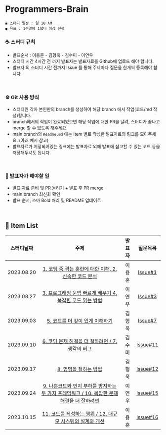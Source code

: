 # Programmers-Brain
    ◼︎ 스터디 일정 : 일 10 AM
    ◼︎ 목표 : 1주일에 1챕터 이상 진행

    
### ☕️ 스터디 규칙
- 발표순서 : 이용훈 - 김형욱 - 김수미 - 이연우
- 스터디 시간 4시간 전 까지 발표자는 발표자료를 Github에 업로드 해야 합니다.
- 발표자 외 스터디 시간 전까지 Issue 를 통해 주제마다 질문을 한개씩 등록해야 합니다.
<br>

### ⚙️ Git 사용 방식
- 스터디원 각자 본인만의 branch를 생성하여 해당 branch 에서 작업(코드/md 작성)합니다.
- branch에서의 작업이 완료되었으면 해당 작업에 대한 PR을 날려, 스터디가 끝나고 merge 할 수 있도록 해주세요.
- main branch의 `Readme.md` 에는 Item 별로 작성한 발표자료의 링크를 모아주세요. (아래 예시 참고)
- 발표자료가 저장되어있는 링크에는 발표자료 외에 발표에 참고할 수 있는 코드 등을 저장해두셔도 됩니다.
<br>

### 📌 발표자가 해야할 일
- 발표 자료 준비 및 PR 올리기 + 발표 후 PR merge
- main branch 최신화 확인
- 발표 순서, 스마 Bold 처리 및 README 업데이트
<br>


## 🍄 Item List
|   스터디날짜    | 주제 | 발표자 |    질문목록 |
|:----------:|:---:|:----------:|:----------:|
| 2023.08.20 | [1. 코딩 중 겪는 혼란에 대한 이해, 2. 신속한 코드 분석](https://github.com/Dev-Prison/Programmers-Brain/pull/2) | 이용훈 | [Issue#1](https://github.com/Dev-Prison/Programmers-Brain/issues/1) |
| 2023.08.27 | [3. 프로그래밍 문법 빠르게 배우기 4. 복잡한 코드 읽는 방법](https://github.com/Dev-Prison/Programmers-Brain/blob/main/ynoolee/ch3_ch4.md) | 이연우 | [Issue#3](https://github.com/Dev-Prison/Programmers-Brain/issues/3) |
| 2023.09.03 | [5. 코드를 더 깊이 있게 이해하기](https://morning-paprika-8fa.notion.site/ecfe0a2bb50a4d6393a3921205728383?pvs=4) | 김형욱 | [Issue#7](https://github.com/Dev-Prison/Programmers-Brain/issues/7) |
| 2023.09.10 | [6. 코딩 문제 해결을 더 잘하려면 / 7. 생각의 버그](https://kimsumi.notion.site/CH-6-CH-7-7801eee4507b495781c6b4b44222b3a8) | 김수미 | [Issue#11](https://github.com/Dev-Prison/Programmers-Brain/issues/11) |
| 2023.09.17 | [8. 명명을 잘하는 방법](https://morning-paprika-8fa.notion.site/4be017d7e94d4aff856b124e2f3fab44?pvs=4) | 김형욱 | [Issue#12](https://github.com/Dev-Prison/Programmers-Brain/issues/12) |
| 2023.09.24 | [9. 나쁜코드와 인지 부하를 방지하는 두 가지 프레임워크 / 10. 복잡한 문제 해결을 더 잘하려면](https://github.com/Dev-Prison/Programmers-Brain/blob/main/ynoolee/ch9_10.md) | 이연우 | [Issue#15](https://github.com/Dev-Prison/Programmers-Brain/issues/15) |
| 2023.10.15 | [11. 코드를 작성하는 행위 / 12. 대규모 시스템의 설계와 개선](https://github.com/Dev-Prison/Programmers-Brain/blob/main/Yonghoon/11%2C12%EC%9E%A5.md) | 이용훈 | [Issue#16](https://github.com/Dev-Prison/Programmers-Brain/issues/16) |



